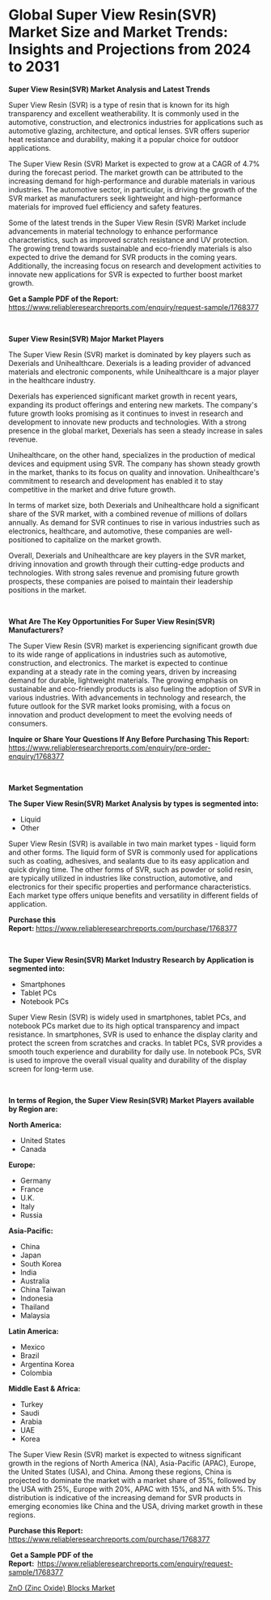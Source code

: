 <p><h1>Global Super View Resin(SVR) Market Size and Market Trends: Insights and Projections from 2024 to 2031</h1></p><p><strong>Super View Resin(SVR) Market Analysis and Latest Trends</strong></p>
<p><p>Super View Resin (SVR) is a type of resin that is known for its high transparency and excellent weatherability. It is commonly used in the automotive, construction, and electronics industries for applications such as automotive glazing, architecture, and optical lenses. SVR offers superior heat resistance and durability, making it a popular choice for outdoor applications.</p><p>The Super View Resin (SVR) Market is expected to grow at a CAGR of 4.7% during the forecast period. The market growth can be attributed to the increasing demand for high-performance and durable materials in various industries. The automotive sector, in particular, is driving the growth of the SVR market as manufacturers seek lightweight and high-performance materials for improved fuel efficiency and safety features.</p><p>Some of the latest trends in the Super View Resin (SVR) Market include advancements in material technology to enhance performance characteristics, such as improved scratch resistance and UV protection. The growing trend towards sustainable and eco-friendly materials is also expected to drive the demand for SVR products in the coming years. Additionally, the increasing focus on research and development activities to innovate new applications for SVR is expected to further boost market growth.</p></p>
<p><strong>Get a Sample PDF of the Report:&nbsp;</strong> <a href="https://www.reliableresearchreports.com/enquiry/request-sample/1768377">https://www.reliableresearchreports.com/enquiry/request-sample/1768377</a></p>
<p>&nbsp;</p>
<p><strong>Super View Resin(SVR) Major Market Players</strong></p>
<p><p>The Super View Resin (SVR) market is dominated by key players such as Dexerials and Unihealthcare. Dexerials is a leading provider of advanced materials and electronic components, while Unihealthcare is a major player in the healthcare industry.</p><p>Dexerials has experienced significant market growth in recent years, expanding its product offerings and entering new markets. The company's future growth looks promising as it continues to invest in research and development to innovate new products and technologies. With a strong presence in the global market, Dexerials has seen a steady increase in sales revenue.</p><p>Unihealthcare, on the other hand, specializes in the production of medical devices and equipment using SVR. The company has shown steady growth in the market, thanks to its focus on quality and innovation. Unihealthcare's commitment to research and development has enabled it to stay competitive in the market and drive future growth.</p><p>In terms of market size, both Dexerials and Unihealthcare hold a significant share of the SVR market, with a combined revenue of millions of dollars annually. As demand for SVR continues to rise in various industries such as electronics, healthcare, and automotive, these companies are well-positioned to capitalize on the market growth.</p><p>Overall, Dexerials and Unihealthcare are key players in the SVR market, driving innovation and growth through their cutting-edge products and technologies. With strong sales revenue and promising future growth prospects, these companies are poised to maintain their leadership positions in the market.</p></p>
<p>&nbsp;</p>
<p><strong>What Are The Key Opportunities For Super View Resin(SVR) Manufacturers?</strong></p>
<p><p>The Super View Resin (SVR) market is experiencing significant growth due to its wide range of applications in industries such as automotive, construction, and electronics. The market is expected to continue expanding at a steady rate in the coming years, driven by increasing demand for durable, lightweight materials. The growing emphasis on sustainable and eco-friendly products is also fueling the adoption of SVR in various industries. With advancements in technology and research, the future outlook for the SVR market looks promising, with a focus on innovation and product development to meet the evolving needs of consumers.</p></p>
<p><strong>Inquire or Share Your Questions If Any Before Purchasing This Report:</strong> <a href="https://www.reliableresearchreports.com/enquiry/pre-order-enquiry/1768377">https://www.reliableresearchreports.com/enquiry/pre-order-enquiry/1768377</a></p>
<p>&nbsp;</p>
<p><strong>Market Segmentation</strong></p>
<p><strong>The Super View Resin(SVR) Market Analysis by types is segmented into:</strong></p>
<p><ul><li>Liquid</li><li>Other</li></ul></p>
<p><p>Super View Resin (SVR) is available in two main market types - liquid form and other forms. The liquid form of SVR is commonly used for applications such as coating, adhesives, and sealants due to its easy application and quick drying time. The other forms of SVR, such as powder or solid resin, are typically utilized in industries like construction, automotive, and electronics for their specific properties and performance characteristics. Each market type offers unique benefits and versatility in different fields of application.</p></p>
<p><strong>Purchase this Report:&nbsp;</strong><a href="https://www.reliableresearchreports.com/purchase/1768377">https://www.reliableresearchreports.com/purchase/1768377</a></p>
<p>&nbsp;</p>
<p><strong>The Super View Resin(SVR) Market Industry Research by Application is segmented into:</strong></p>
<p><ul><li>Smartphones</li><li>Tablet PCs</li><li>Notebook PCs</li></ul></p>
<p><p>Super View Resin (SVR) is widely used in smartphones, tablet PCs, and notebook PCs market due to its high optical transparency and impact resistance. In smartphones, SVR is used to enhance the display clarity and protect the screen from scratches and cracks. In tablet PCs, SVR provides a smooth touch experience and durability for daily use. In notebook PCs, SVR is used to improve the overall visual quality and durability of the display screen for long-term use.</p></p>
<p>&nbsp;</p>
<p><strong>In terms of Region, the Super View Resin(SVR) Market Players available by Region are:</strong></p>
<p>
    <p> <strong> North America: </strong>
        <ul>
            <li>United States</li>
            <li>Canada</li>
        </ul>
        </p> 
    <p> <strong> Europe: </strong>
        <ul>
            <li>Germany</li>
            <li>France</li>
            <li>U.K.</li>
            <li>Italy</li>
            <li>Russia</li>
        </ul>
        </p> 
    <p> <strong> Asia-Pacific: </strong>
        <ul>
            <li>China</li>
            <li>Japan</li>
            <li>South Korea</li>
            <li>India</li>
            <li>Australia</li>
            <li>China Taiwan</li>
            <li>Indonesia</li>
            <li>Thailand</li>
            <li>Malaysia</li>
        </ul>
        </p> 
    <p> <strong> Latin America: </strong>
        <ul>
            <li>Mexico</li>
            <li>Brazil</li>
            <li>Argentina Korea</li>
            <li>Colombia</li>
        </ul>
        </p> 
    <p> <strong> Middle East & Africa: </strong>
        <ul>
            <li>Turkey</li>
            <li>Saudi</li>
            <li>Arabia</li>
            <li>UAE</li>
            <li>Korea</li>
        </ul>
    </p>
    </p>
<p><p>The Super View Resin (SVR) market is expected to witness significant growth in the regions of North America (NA), Asia-Pacific (APAC), Europe, the United States (USA), and China. Among these regions, China is projected to dominate the market with a market share of 35%, followed by the USA with 25%, Europe with 20%, APAC with 15%, and NA with 5%. This distribution is indicative of the increasing demand for SVR products in emerging economies like China and the USA, driving market growth in these regions.</p></p>
<p><strong>Purchase this Report: </strong><a href="https://www.reliableresearchreports.com/purchase/1768377">https://www.reliableresearchreports.com/purchase/1768377</a></p>
<p>&nbsp;<strong>Get a Sample PDF of the Report:&nbsp;&nbsp;</strong><a href="https://www.reliableresearchreports.com/enquiry/request-sample/1768377">https://www.reliableresearchreports.com/enquiry/request-sample/1768377</a></p>
<p><strong></strong></p>
<p><p><a href="https://nifty-kite-d51.notion.site/ZnO-Zinc-Oxide-Blocks-Market-Size-Focuses-on-Market-Dynamics-In-Depth-Analysis-and-Future-Project-f62af1284bb144109e4fef5f34d3c67e">ZnO (Zinc Oxide) Blocks Market</a></p></p>